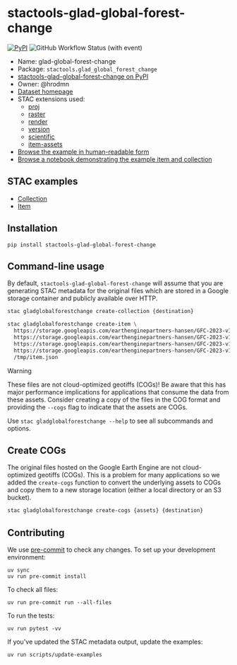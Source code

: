 # stactools-glad-global-forest-change

[![PyPI](https://img.shields.io/pypi/v/stactools-glad-global-forest-change?style=for-the-badge)](https://pypi.org/project/stactools-glad-global-forest-change/)
![GitHub Workflow Status (with event)](https://img.shields.io/github/actions/workflow/status/stactools-packages/glad-global-forest-change/continuous-integration.yml?style=for-the-badge)

- Name: glad-global-forest-change
- Package: `stactools.glad_global_forest_change`
- [stactools-glad-global-forest-change on PyPI](https://pypi.org/project/stactools-glad-global-forest-change/)
- Owner: @hrodmn
- [Dataset homepage](https://storage.googleapis.com/earthenginepartners-hansen/GFC-2023-v1.11/download.html)
- STAC extensions used:
  - [proj](https://github.com/stac-extensions/projection/)
  - [raster](https://github.com/stac-extensions/raster/)
  - [render](https://github.com/stac-extensions/render/)
  - [version](https://github.com/stac-extensions/version/)
  - [scientific](https://github.com/stac-extensions/scientific/)
  - [item-assets](https://github.com/stac-extensions/item-assets/)
- [Browse the example in human-readable form](https://radiantearth.github.io/stac-browser/#/external/raw.githubusercontent.com/stactools-packages/glad-global-forest-change/main/examples/collection.json)
- [Browse a notebook demonstrating the example item and collection](https://github.com/stactools-packages/glad-global-forest-change/tree/main/docs/example.ipynb)

## STAC examples

- [Collection](examples/collection.json)
- [Item](examples/item/item.json)

## Installation

```shell
pip install stactools-glad-global-forest-change
```

## Command-line usage

By default, `stactools-glad-global-forest-change` will assume that you are generating STAC metadata for the original files which are stored in a Google storage container and publicly available over HTTP.

```bash
stac gladglobalforestchange create-collection {destination}

stac gladglobalforestchange create-item \
  https://storage.googleapis.com/earthenginepartners-hansen/GFC-2023-v1.11/Hansen_GFC-2023-v1.11_gain_40N_080W.tif \
  https://storage.googleapis.com/earthenginepartners-hansen/GFC-2023-v1.11/Hansen_GFC-2023-v1.11_treecover2000_40N_080W.tif \
  https://storage.googleapis.com/earthenginepartners-hansen/GFC-2023-v1.11/Hansen_GFC-2023-v1.11_lossyear_40N_080W.tif \
  https://storage.googleapis.com/earthenginepartners-hansen/GFC-2023-v1.11/Hansen_GFC-2023-v1.11_datamask_40N_080W.tif \
  /tmp/item.json    
```

> [!WARNING]  
> These files are not cloud-optimized geotiffs (COGs)!
> Be aware that this has major performance implications for applications that consume the data from these assets.
> Consider creating a copy of the files in the COG format and providing the `--cogs` flag to indicate that the
assets are COGs.

Use `stac gladglobalforestchange --help` to see all subcommands and options.

## Create COGs

The original files hosted on the Google Earth Engine are not cloud-optimized geotiffs (COGs).
This is a problem for many applications so we added the `create-cogs` function to convert the underlying
assets to COGs and copy them to a new storage location (either a local directory or an S3 bucket).

```bash
stac gladglobalforestchange create-cogs {assets} {destination} 
```

## Contributing

We use [pre-commit](https://pre-commit.com/) to check any changes.
To set up your development environment:

```shell
uv sync
uv run pre-commit install
```

To check all files:

```shell
uv run pre-commit run --all-files
```

To run the tests:

```shell
uv run pytest -vv
```

If you've updated the STAC metadata output, update the examples:

```shell
uv run scripts/update-examples
```
